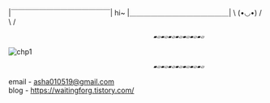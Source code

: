 
|￣￣￣￣￣￣￣￣￣￣￣￣￣￣|
         hi~
|＿＿＿＿＿＿＿＿＿＿＿＿＿＿|
       \ (•◡•) /
        \     /




                                            ▰▱▰▱▰▱▰▱▰▱▰▱▰▱


![chp1](https://user-images.githubusercontent.com/102934972/162386506-61560538-1be3-4c15-9bb2-560ebdfa4c5e.png)


                                            ▰▱▰▱▰▱▰▱▰▱▰▱▰▱
                                           
email - asha010519@gmail.com   
blog - https://waitingforg.tistory.com/   

<!--
**hyunnn0105/hyunnn0105** is a ✨ _special_ ✨ repository because its `README.md` (this file) appears on your GitHub profile.

Here are some ideas to get you started:

- 🔭 I’m currently working on ...
- 🌱 I’m currently learning ...
- 👯 I’m looking to collaborate on ...
- 🤔 I’m looking for help with ...
- 💬 Ask me about ...
- 📫 How to reach me: ...
- 😄 Pronouns: ...
- ⚡ Fun fact: ...
-->
